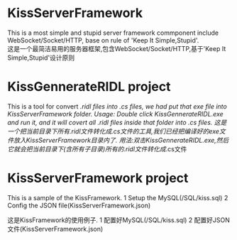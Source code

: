 # KissServerFramework
This is a most simple and stupid server framework commponent include WebSocket/Socket/HTTP, base on rule of 'Keep It Simple,Stupid'.  
这是一个最简洁易用的服务器框架,包含WebSocket/Socket/HTTP,基于'Keep It Simple,Stupid'设计原则

# KissGennerateRIDL project
This is a tool for convert *.ridl files into *.cs files, we had put that exe file into KissServerFramework folder.
Usage: Double click KissGennerateRIDL.exe and run it, and it will covert all *.ridl files inside that folder into *.cs files.
这是一个把当前目录下所有*.ridl文件转化成*.cs文件的工具,我们已经把编译好的exe文件放入KissServerFramework目录内了.
用法:双击KissGennerateRIDL.exe,然后它就会把当前目录下(含所有子目录)所有的*.ridl文件转化成*.cs文件

# KissServerFramework project
This is a sample of the KissFramework.
  1 Setup the MySQL(/SQL/kiss.sql)
  2 Config the JSON file(KissServerFramework.json)
  
这是KissFramework的使用例子.
  1 配置好MySQL(/SQL/kiss.sql)
  2 配置好JSON文件(KissServerFramework.json)
